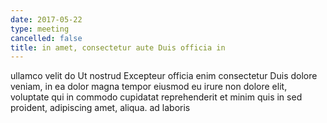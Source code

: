 ```yaml
---
date: 2017-05-22
type: meeting
cancelled: false
title: in amet, consectetur aute Duis officia in
---
```

ullamco velit do Ut nostrud Excepteur officia enim consectetur Duis dolore veniam, in ea dolor magna tempor eiusmod eu irure non dolore elit, voluptate qui in commodo cupidatat reprehenderit et minim quis in sed proident, adipiscing amet, aliqua. ad laboris
